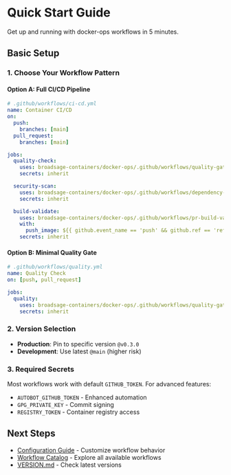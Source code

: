 # Quick Start Guide

Get up and running with docker-ops workflows in 5 minutes.

## Basic Setup

### 1. Choose Your Workflow Pattern

#### Option A: Full CI/CD Pipeline

```yaml
# .github/workflows/ci-cd.yml
name: Container CI/CD
on:
  push:
    branches: [main]
  pull_request:
    branches: [main]

jobs:
  quality-check:
    uses: broadsage-containers/docker-ops/.github/workflows/quality-gate.yml@v0.3.0
    secrets: inherit

  security-scan:
    uses: broadsage-containers/docker-ops/.github/workflows/dependency-review.yml@v0.3.0
    secrets: inherit

  build-validate:
    uses: broadsage-containers/docker-ops/.github/workflows/pr-build-validate.yml@v0.3.0
    with:
      push_image: ${{ github.event_name == 'push' && github.ref == 'refs/heads/main' }}
    secrets: inherit
```

#### Option B: Minimal Quality Gate

```yaml
# .github/workflows/quality.yml
name: Quality Check
on: [push, pull_request]

jobs:
  quality:
    uses: broadsage-containers/docker-ops/.github/workflows/quality-gate.yml@v0.3.0
    secrets: inherit
```

### 2. Version Selection

- **Production**: Pin to specific version `@v0.3.0`
- **Development**: Use latest `@main` (higher risk)

### 3. Required Secrets

Most workflows work with default `GITHUB_TOKEN`. For advanced features:

- `AUTOBOT_GITHUB_TOKEN` - Enhanced automation
- `GPG_PRIVATE_KEY` - Commit signing
- `REGISTRY_TOKEN` - Container registry access

## Next Steps

- [Configuration Guide](configuration.md) - Customize workflow behavior
- [Workflow Catalog](catalog.md) - Explore all available workflows
- [VERSION.md](../../VERSION.md) - Check latest versions